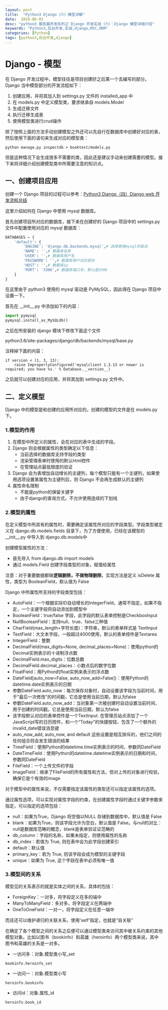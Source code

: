 ```yaml
---
layout: post
title:  "Python3 Django（六）模型详解"
date:  2019-06-03
desc: "python3 服务器开发系列之 Django 开发实战（六）：Django 模型详细介绍"
keywords: "Python3,后台开发,实战,django,MVC,ORM"
categories: [Python]
tags: [python3,后台开发,django]
---
```

# Django - 模型

在 Django 开发过程中，模型往往是项目创建好之后第一个去编写的部分。Django 当中模型部分的开发流程如下：

1. 创建应用，并将其加入到 settings.py 文件的 installed_app 中
2. 在 models.py 中定义模型类，要求继承自 models.Model
3. 生成迁移文件
4. 执行迁移生成表
5. 使用模型类进行crud操作

除了按照上面的方法手动创建模型之外还可以先自行在数据库中创建好对应的表，然后使用下面的语句来生成对应的模型类：

```
python manage.py inspectdb > booktest/models.py
```

但是这种情况下会生成很多不需要的类，因此还是建议手动来创建需要的模型。接下来将详细介绍创建模型类中所需要注意的知识点。

## 一、创建项目应用

创建一个 Django 项目的过程可以参考：[Python3 Django（四）Django web 开发流程总结](https://wangxin1248.github.io/python/2019/02/python3-django-04.html)

这里介绍如何在 Django 中使用 mysql 数据库。

首先创建项目所对应的数据库，接下来在创建好的 Django 项目中的 settings.py 文件中配置使用对应的 mysql 数据库：

```python
DATABASES = {
    'default': {
        'ENGINE': 'django.db.backends.mysql',# 选择使用mysql的驱动
        'NAME': '',# 数据库名称
        'USER': '',# 数据库用户名
        'PASSWORD': '',# 数据库用户对应密码
        'HOST': '',# 数据库ip
        'PORT': '3306',# 数据库端口号，默认是3306
    }
}
```

在这里由于 python3 使用的 mysql 驱动是 PyMySQL，因此得在 Django 项目中设置一下。

首先在 \_\_init__.py 中添加如下的内容：

```python
import pymysql
pymysql.install_as_MySQLdb()
```

之后在所安装的 django 模块下修改下面这个文件

python3.6/site-packages/django/db/backends/mysql/base.py

注释掉下面的内容：

```
if version < (1, 3, 13):
    raise ImproperlyConfigured('mysqlclient 1.3.13 or newer is required; you have %s.' % Database.__version__)
```

之后就可以创建对应的应用，并将其加到 settings.py 文件中。

## 二、定义模型

Django 中的模型是和创建的应用所对应的，创建的模型的文件是在 models.py 下。

### 1.模型的作用

1. 在模型中所定义的属性，会在对应的表中生成的字段。
2. Django 则会根据属性的类型确定以下信息：
    - 当前选择的数据库支持字段的类型
    - 渲染管理表单时使用的默认html控件
    - 在管理站点最低限度的验证
3. Django 会为表增加自动增长的主键列，每个模型只能有一个主键列，如果使用选项设置某属性为主键列后，则 Django 不会再生成默认的主键列
4. 属性命名限制
    - 不能是python的保留关键字
    - 由于django的查询方式，不允许使用连续的下划线

### 2.模型的属性

在定义模型中所具有的属性时，需要确定该属性所对应的字段类型。字段类型被定义在 django.db.models.fields 目录下，为了方便使用，已经在该模型的 \_\_init__.py 中导入到 django.db.models中

创建模型属性的方法：

- 首先导入 from django.db import models
- 通过 models.Field 创建字段类型的对象，赋值给属性

注意：对于重要数据都做**逻辑删除，不做物理删除**，实现方法是定义 isDelete 属性，类型为 BooleanField，默认值为 False

Django 中所属性所支持的字段类型包括：

- AutoField：一个根据实际ID自动增长的IntegerField，通常不指定，如果不指定，一个主键字段将自动添加到模型中
- BooleanField：true/false 字段，此字段的默认表单控制是CheckboxInput
- NullBooleanField：支持null、true、false三种值
- CharField(max_length=字符长度)：字符串，默认的表单样式是 TextInput
- TextField：大文本字段，一般超过4000使用，默认的表单控件是Textarea
- IntegerField：整数
- DecimalField(max_digits=None, decimal_places=None)：使用python的Decimal实例表示的十进制浮点数
- DecimalField.max_digits：位数总数
- DecimalField.decimal_places：小数点后的数字位数
- FloatField：用Python的float实例来表示的浮点数
- DateField[auto_now=False, auto_now_add=False])：使用Python的datetime.date实例表示的日期
- 参数DateField.auto_now：每次保存对象时，自动设置该字段为当前时间，用于"最后一次修改"的时间戳，它总是使用当前日期，默认为false
- 参数DateField.auto_now_add：当对象第一次被创建时自动设置当前时间，用于创建的时间戳，它总是使用当前日期，默认为false
- 该字段默认对应的表单控件是一个TextInput. 在管理员站点添加了一个JavaScript写的日历控件，和一个“Today"的快捷按钮，包含了一个额外的invalid_date错误消息键
- auto_now_add, auto_now, and default 这些设置是相互排斥的，他们之间的任何组合将会发生错误的结果
- TimeField：使用Python的datetime.time实例表示的时间，参数同DateField
- DateTimeField：使用Python的datetime.datetime实例表示的日期和时间，参数同DateField
- FileField：一个上传文件的字段
- ImageField：继承了FileField的所有属性和方法，但对上传的对象进行校验，确保它是个有效的image

对于模型中的属性来说，不仅需要指定该属性的类型还可以指定该属性的选项。

通过属性选项，可以实现对属性字段的约束，在创建属性字段时通过关键字参数来指定，可以指定的选项包括：

- null：如果为True，Django 将空值以NULL 存储到数据库中，默认值是 False
- blank：如果为True，则该字段允许为空白，默认值是 False。与null的对比：null是数据库范畴的概念，blank是表单验证证范畴的
- db_column：字段的名称，如果未指定，则使用属性的名称
- db_index：若值为 True, 则在表中会为此字段创建索引
- default：默认值
- primary_key：若为 True, 则该字段会成为模型的主键字段
- unique：如果为 True, 这个字段在表中必须有唯一值

### 3.模型间的关系

模型见的关系表示的就是实体之间的关系，具体的包括：
- ForeignKey：一对多，将字段定义在多的端中
- ManyToManyField：多对多，将字段定义在两端中
- OneToOneField：一对一，将字段定义在任意一端中

而且还可以维护递归的关联关系，使用'self'指定，也就是“自关联”

在确定了各个模型之间的关系之后便可以通过模型类来访问其中被关系约束的其他模型对象。比如以图书（bookinfo）和英雄（heroinfo）两个模型类来说，其中图书和英雄的关系是一对多。

- 一访问多：对象.模型类小写_set

```
bookinfo.heroinfo_set
```
- 一访问一：对象.模型类小写
```
heroinfo.bookinfo
```
- 访问id：对象.属性_id
```
heroinfo.book_id
```
